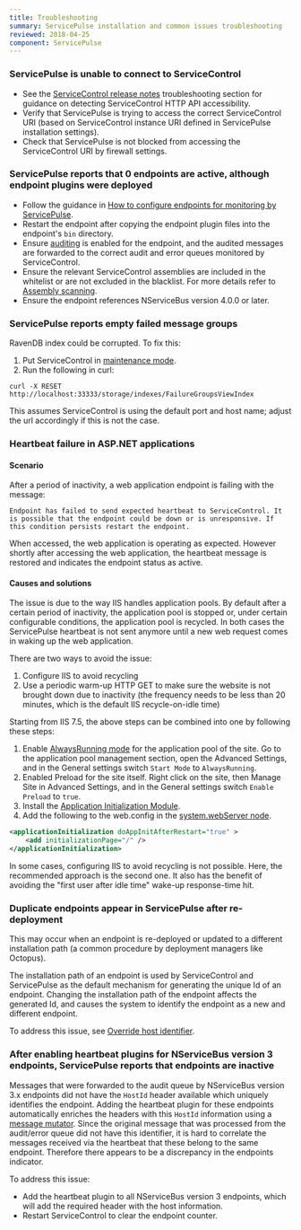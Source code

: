 ```yaml
---
title: Troubleshooting
summary: ServicePulse installation and common issues troubleshooting
reviewed: 2018-04-25
component: ServicePulse
---
```



### ServicePulse is unable to connect to ServiceControl

 * See the [ServiceControl release notes](https://github.com/Particular/ServiceControl/releases/) troubleshooting section for guidance on detecting ServiceControl HTTP API accessibility.
 * Verify that ServicePulse is trying to access the correct ServiceControl URI (based on ServiceControl instance URI defined in ServicePulse installation settings).
 * Check that ServicePulse is not blocked from accessing the ServiceControl URI by firewall settings.


### ServicePulse reports that 0 endpoints are active, although endpoint plugins were deployed

 * Follow the guidance in [How to configure endpoints for monitoring by ServicePulse](how-to-configure-endpoints-for-monitoring.md).
 * Restart the endpoint after copying the endpoint plugin files into the endpoint's `bin` directory.
 * Ensure [auditing](/nservicebus/operations/auditing.md) is enabled for the endpoint, and the audited messages are forwarded to the correct audit and error queues monitored by ServiceControl.
 * Ensure the relevant ServiceControl assemblies are included in the whitelist or are not excluded in the blacklist. For more details refer to [Assembly scanning](/nservicebus/hosting/assembly-scanning.md).
 * Ensure the endpoint references NServiceBus version 4.0.0 or later.


### ServicePulse reports empty failed message groups

RavenDB index could be corrupted. To fix this:

 1. Put ServiceControl in [maintenance mode](/servicecontrol/use-ravendb-studio.md).
 1. Run the following in curl:
   ```dos
   curl -X RESET http://localhost:33333/storage/indexes/FailureGroupsViewIndex
   ```
   This assumes ServiceControl is using the default port and host name; adjust the url accordingly if this is not the case.


### Heartbeat failure in ASP.NET applications


#### Scenario

After a period of inactivity, a web application endpoint is failing with the message:

```
Endpoint has failed to send expected heartbeat to ServiceControl. It is possible that the endpoint could be down or is unresponsive. If this condition persists restart the endpoint.
```

When accessed, the web application is operating as expected. However shortly after accessing the web application, the heartbeat message is restored and indicates the endpoint status as active.


#### Causes and solutions

The issue is due to the way IIS handles application pools. By default after a certain period of inactivity, the application pool is stopped or, under certain configurable conditions, the application pool is recycled. In both cases the ServicePulse heartbeat is not sent anymore until a new web request comes in waking up the web application.

There are two ways to avoid the issue:

 1. Configure IIS to avoid recycling
 1. Use a periodic warm-up HTTP GET to make sure the website is not brought down due to inactivity (the frequency needs to be less than 20 minutes, which is the default IIS recycle-on-idle time)

Starting from IIS 7.5, the above steps can be combined into one by following these steps:

 1. Enable [AlwaysRunning mode](https://msdn.microsoft.com/en-us/library/ee677285.aspx) for the application pool of the site. Go to the application pool management section, open the Advanced Settings, and in the General settings switch `Start Mode` to `AlwaysRunning`.
 1. Enabled Preload for the site itself. Right click on the site, then Manage Site in Advanced Settings, and in the General settings switch `Enable Preload` to `true`.
 1. Install the [Application Initialization Module](https://docs.microsoft.com/en-us/iis/get-started/whats-new-in-iis-8/iis-80-application-initialization).
 1. Add the following to the web.config in the [system.webServer node](https://msdn.microsoft.com/en-us/library/ms689429.aspx).

```xml
<applicationInitialization doAppInitAfterRestart="true" >
    <add initializationPage="/" />
</applicationInitialization>
```

In some cases, configuring IIS to avoid recycling is not possible. Here, the recommended approach is the second one. It also has the benefit of avoiding the "first user after idle time" wake-up response-time hit.


### Duplicate endpoints appear in ServicePulse after re-deployment

This may occur when an endpoint is re-deployed or updated to a different installation path (a common procedure by deployment managers like Octopus).

The installation path of an endpoint is used by ServiceControl and ServicePulse as the default mechanism for generating the unique Id of an endpoint. Changing the installation path of the endpoint affects the generated Id, and causes the system to identify the endpoint as a new and different endpoint.

To address this issue, see [Override host identifier](/nservicebus/hosting/override-hostid.md).


### After enabling heartbeat plugins for NServiceBus version 3 endpoints, ServicePulse reports that endpoints are inactive

Messages that were forwarded to the audit queue by NServiceBus version 3.x endpoints did not have the `HostId` header available which uniquely identifies the endpoint. Adding the heartbeat plugin for these endpoints automatically enriches the headers with this `HostId` information using a [message mutator](/nservicebus/pipeline/message-mutators.md). Since the original message that was processed from the audit/error queue did not have this identifier, it is hard to correlate the messages received via the heartbeat that these belong to the same endpoint. Therefore there appears to be a discrepancy in the endpoints indicator.

To address this issue:

 * Add the heartbeat plugin to all NServiceBus version 3 endpoints, which will add the required header with the host information.
 * Restart ServiceControl to clear the endpoint counter.

